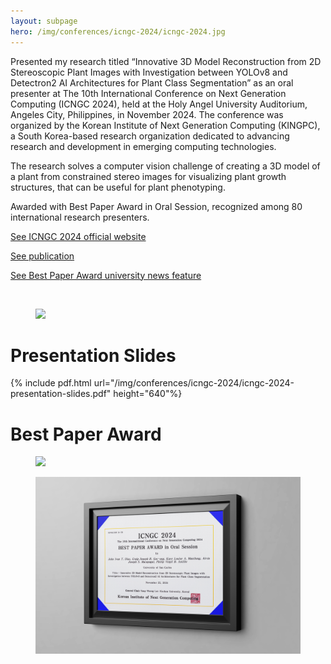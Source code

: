```yaml
---
layout: subpage
hero: /img/conferences/icngc-2024/icngc-2024.jpg
---
```


<title>The 10th International Conference of Next Generation Computing</title>

Presented my research titled “Innovative 3D Model Reconstruction from 2D Stereoscopic Plant Images with Investigation between YOLOv8 and Detectron2 AI Architectures for Plant Class Segmentation” as an oral presenter at The 10th International Conference on Next Generation Computing (ICNGC 2024), held at the Holy Angel University Auditorium, Angeles City, Philippines, in November 2024. The conference was organized by the Korean Institute of Next Generation Computing (KINGPC), a South Korea-based research organization dedicated to advancing research and development in emerging computing technologies.

The research solves a computer vision challenge of creating a 3D model of a plant from constrained stereo images for visualizing plant growth structures, that can be useful for plant phenotyping.

Awarded with Best Paper Award in Oral Session, recognized among 80 international research presenters.

<a href="http://www.icngc.org" class="arrow-link">See ICNGC 2024 official website</a>

<a href="https://www.earticle.net/Article/A468830" class="arrow-link">See publication</a>

<a href="https://usc.edu.ph/computer-engineering-students-win-best-ai-for-agriculture-paper-award" class="arrow-link">See Best Paper Award university news feature</a>

<br>

<figure>
  <img src="/img/conferences/icngc-2024/icngc-2024-venue.jpg">
</figure>

<h1>Presentation Slides</h1>

{% include pdf.html 
   url="/img/conferences/icngc-2024/icngc-2024-presentation-slides.pdf"
   height="640"%}

<h1>Best Paper Award</h1>

<figure>
  <img src="/img/conferences/icngc-2024/icngc-2024-award-1.jpg">
</figure>

<figure>
  <img src="/img/conferences/icngc-2024/icngc-2024-award-2.jpg">
</figure>